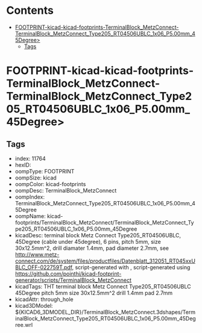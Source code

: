 



Contents
========

* [FOOTPRINT-kicad-kicad-footprints-TerminalBlock_MetzConnect-TerminalBlock_MetzConnect_Type205_RT04506UBLC_1x06_P5.00mm_45Degree>](#footprint-kicad-kicad-footprints-terminalblock_metzconnect-terminalblock_metzconnect_type205_rt04506ublc_1x06_p500mm_45degree)
	* [Tags](#tags)

# FOOTPRINT-kicad-kicad-footprints-TerminalBlock_MetzConnect-TerminalBlock_MetzConnect_Type205_RT04506UBLC_1x06_P5.00mm_45Degree>

## Tags

- index: 11764
- hexID: 
- oompType: FOOTPRINT
- oompSize: kicad
- oompColor: kicad-footprints
- oompDesc: TerminalBlock_MetzConnect
- oompIndex: TerminalBlock_MetzConnect_Type205_RT04506UBLC_1x06_P5.00mm_45Degree
- oompName: kicad-footprints/TerminalBlock_MetzConnect/TerminalBlock_MetzConnect_Type205_RT04506UBLC_1x06_P5.00mm_45Degree
- kicadDesc: terminal block Metz Connect Type205_RT04506UBLC, 45Degree (cable under 45degree), 6 pins, pitch 5mm, size 30x12.5mm^2, drill diamater 1.4mm, pad diameter 2.7mm, see http://www.metz-connect.com/de/system/files/productfiles/Datenblatt_312051_RT045xxUBLC_OFF-022759T.pdf, script-generated with , script-generated using https://github.com/pointhi/kicad-footprint-generator/scripts/TerminalBlock_MetzConnect
- kicadTags: THT terminal block Metz Connect Type205_RT04506UBLC 45Degree pitch 5mm size 30x12.5mm^2 drill 1.4mm pad 2.7mm
- kicadAttr: through_hole
- kicad3DModel: ${KICAD6_3DMODEL_DIR}/TerminalBlock_MetzConnect.3dshapes/TerminalBlock_MetzConnect_Type205_RT04506UBLC_1x06_P5.00mm_45Degree.wrl
